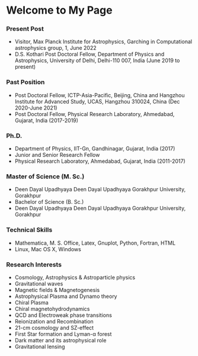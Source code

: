 # Welcome to My Page

### Present Post
* Visitor, Max Planck Institute for Astrophysics, Garching in Computational astrophysics group, 1, June 2022
* D.S. Kothari Post Doctoral Fellow, Department of Physics and Astrophysics, University of Delhi, Delhi-110 007, India (June 2019 to present)

### Past Position
* Post Doctoral Fellow, ICTP-Asia-Pacific, Beijing, China and Hangzhou Institute for Advanced Study, UCAS, Hangzhou 310024, China (Dec 2020-June 2021)
* Post Doctoral Fellow, Physical Research Laboratory, Ahmedabad, Gujarat, India (2017-2019)

### Ph.D.
* Department of Physics, IIT-Gn, Gandhinagar, Gujarat, India  (2017)
* Junior and Senior Research Fellow
* Physical Research Laboratory, Ahmedabad, Gujarat, India (2011-2017)

### Master of Science (M. Sc.)
* Deen Dayal Upadhyaya Deen Dayal Upadhyaya Gorakhpur University, Gorakhpur
* Bachelor of Science (B. Sc.)
* Deen Dayal Upadhyaya Deen Dayal Upadhyaya Gorakhpur University, Gorakhpur

### Technical Skills
* Mathematica, M. S. Office, Latex, Gnuplot, Python, Fortran, HTML
* Linux, Mac OS X, Windows

### Research Interests
* Cosmology, Astrophysics & Astroparticle physics
* Gravitational  waves
* Magnetic fields & Magnetogenesis
* Astrophysical Plasma and Dynamo theory
* Chiral Plasma
* Chiral magnetohydrodynamics
* QCD and Electroweak phase transitions
* Reionization and Recombination
* 21-cm cosmology and SZ-effect
* First Star formation and Lyman-α forest
* Dark matter and its astrophysical role
* Gravitational lensing
